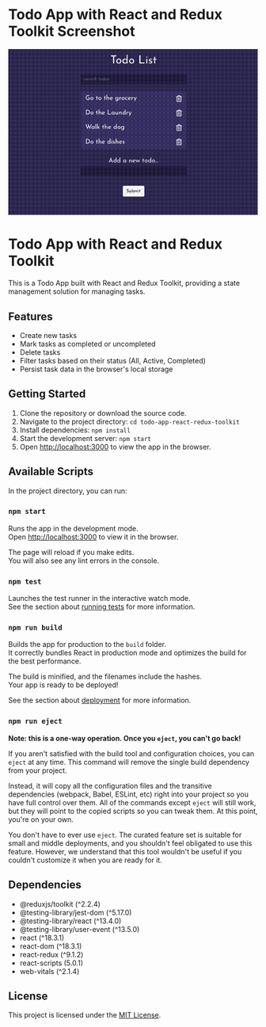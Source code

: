 # Todo App with React and Redux Toolkit Screenshot

![Todo App](./src/assets/todo-app-react-redux-toolkit.gif "Todo App")

# Todo App with React and Redux Toolkit

This is a Todo App built with React and Redux Toolkit, providing a state management solution for managing tasks.

## Features

- Create new tasks
- Mark tasks as completed or uncompleted
- Delete tasks
- Filter tasks based on their status (All, Active, Completed)
- Persist task data in the browser's local storage

## Getting Started

1. Clone the repository or download the source code.
2. Navigate to the project directory: `cd todo-app-react-redux-toolkit`
3. Install dependencies: `npm install`
4. Start the development server: `npm start`
5. Open [http://localhost:3000](http://localhost:3000) to view the app in the browser.

## Available Scripts

In the project directory, you can run:

### `npm start`

Runs the app in the development mode.\
Open [http://localhost:3000](http://localhost:3000) to view it in the browser.

The page will reload if you make edits.\
You will also see any lint errors in the console.

### `npm test`

Launches the test runner in the interactive watch mode.\
See the section about [running tests](https://facebook.github.io/create-react-app/docs/running-tests) for more information.

### `npm run build`

Builds the app for production to the `build` folder.\
It correctly bundles React in production mode and optimizes the build for the best performance.

The build is minified, and the filenames include the hashes.\
Your app is ready to be deployed!

See the section about [deployment](https://facebook.github.io/create-react-app/docs/deployment) for more information.

### `npm run eject`

**Note: this is a one-way operation. Once you `eject`, you can't go back!**

If you aren't satisfied with the build tool and configuration choices, you can `eject` at any time. This command will remove the single build dependency from your project.

Instead, it will copy all the configuration files and the transitive dependencies (webpack, Babel, ESLint, etc) right into your project so you have full control over them. All of the commands except `eject` will still work, but they will point to the copied scripts so you can tweak them. At this point, you're on your own.

You don't have to ever use `eject`. The curated feature set is suitable for small and middle deployments, and you shouldn't feel obligated to use this feature. However, we understand that this tool wouldn't be useful if you couldn't customize it when you are ready for it.

## Dependencies

- @reduxjs/toolkit (^2.2.4)
- @testing-library/jest-dom (^5.17.0)
- @testing-library/react (^13.4.0)
- @testing-library/user-event (^13.5.0)
- react (^18.3.1)
- react-dom (^18.3.1)
- react-redux (^9.1.2)
- react-scripts (5.0.1)
- web-vitals (^2.1.4)

## License

This project is licensed under the [MIT License](LICENSE).
